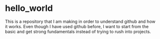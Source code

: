 # hello_world
This is a repository that I am making in order to understand github and how it works. Even though I have used github before, I want to start from the basic and get strong fundamentals instead of trying to rush into projects.
